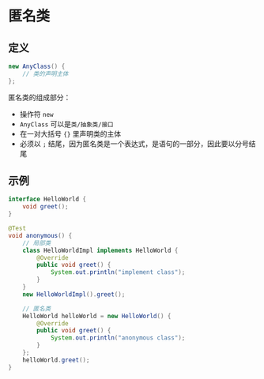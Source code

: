 # 匿名类

## 定义

```java
new AnyClass() {
    // 类的声明主体
};
```

匿名类的组成部分：

- 操作符 ```new```
- ```AnyClass``` 可以是```类/抽象类/接口```
- 在一对大括号 ```{}``` 里声明类的主体
- 必须以 ```;``` 结尾，因为匿名类是一个表达式，是语句的一部分，因此要以分号结尾

## 示例

```java
interface HelloWorld {
    void greet();
}

@Test
void anonymous() {
    // 局部类
    class HelloWorldImpl implements HelloWorld {
        @Override
        public void greet() {
            System.out.println("implement class");
        }
    }
    new HelloWorldImpl().greet();

    // 匿名类
    HelloWorld helloWorld = new HelloWorld() {
        @Override
        public void greet() {
            System.out.println("anonymous class");
        }
    };
    helloWorld.greet();
}
```
